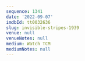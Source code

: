 ```yaml
---
sequence: 1341
date: '2022-09-07'
imdbId: tt0032636
slug: invisible-stripes-1939
venue: null
venueNotes: null
medium: Watch TCM
mediumNotes: null
---
```


